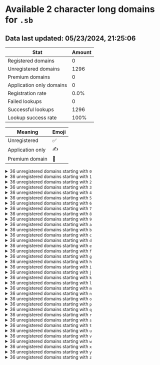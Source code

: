 # Available 2 character long domains for `.sb`

## Data last updated: 05/23/2024, 21:25:06

|Stat|Amount|
|--|--|
|Registered domains|0|
|Unregistered domains|1296|
|Premium domains|0|
|Application only domains|0|
|Registration rate|0.0%|
|Failed lookups|0|
|Successful lookups|1296|
|Lookup success rate|100%|


|Meaning|Emoji|
|--|--|
|Unregistered|:white_check_mark:|
|Application only|:writing_hand:|
|Premium domain|:gem:|

<details>
<summary>36 unregistered domains starting with <bold><code>0</code></bold></summary>

|Type|Domain|
|--|--|
|:white_check_mark:|`00.sb`|
|:white_check_mark:|`01.sb`|
|:white_check_mark:|`02.sb`|
|:white_check_mark:|`03.sb`|
|:white_check_mark:|`04.sb`|
|:white_check_mark:|`05.sb`|
|:white_check_mark:|`06.sb`|
|:white_check_mark:|`07.sb`|
|:white_check_mark:|`08.sb`|
|:white_check_mark:|`09.sb`|
|:white_check_mark:|`0a.sb`|
|:white_check_mark:|`0b.sb`|
|:white_check_mark:|`0c.sb`|
|:white_check_mark:|`0d.sb`|
|:white_check_mark:|`0e.sb`|
|:white_check_mark:|`0f.sb`|
|:white_check_mark:|`0g.sb`|
|:white_check_mark:|`0h.sb`|
|:white_check_mark:|`0i.sb`|
|:white_check_mark:|`0j.sb`|
|:white_check_mark:|`0k.sb`|
|:white_check_mark:|`0l.sb`|
|:white_check_mark:|`0m.sb`|
|:white_check_mark:|`0n.sb`|
|:white_check_mark:|`0o.sb`|
|:white_check_mark:|`0p.sb`|
|:white_check_mark:|`0q.sb`|
|:white_check_mark:|`0r.sb`|
|:white_check_mark:|`0s.sb`|
|:white_check_mark:|`0t.sb`|
|:white_check_mark:|`0u.sb`|
|:white_check_mark:|`0v.sb`|
|:white_check_mark:|`0w.sb`|
|:white_check_mark:|`0x.sb`|
|:white_check_mark:|`0y.sb`|
|:white_check_mark:|`0z.sb`|
</details>
<details>
<summary>36 unregistered domains starting with <bold><code>1</code></bold></summary>

|Type|Domain|
|--|--|
|:white_check_mark:|`10.sb`|
|:white_check_mark:|`11.sb`|
|:white_check_mark:|`12.sb`|
|:white_check_mark:|`13.sb`|
|:white_check_mark:|`14.sb`|
|:white_check_mark:|`15.sb`|
|:white_check_mark:|`16.sb`|
|:white_check_mark:|`17.sb`|
|:white_check_mark:|`18.sb`|
|:white_check_mark:|`19.sb`|
|:white_check_mark:|`1a.sb`|
|:white_check_mark:|`1b.sb`|
|:white_check_mark:|`1c.sb`|
|:white_check_mark:|`1d.sb`|
|:white_check_mark:|`1e.sb`|
|:white_check_mark:|`1f.sb`|
|:white_check_mark:|`1g.sb`|
|:white_check_mark:|`1h.sb`|
|:white_check_mark:|`1i.sb`|
|:white_check_mark:|`1j.sb`|
|:white_check_mark:|`1k.sb`|
|:white_check_mark:|`1l.sb`|
|:white_check_mark:|`1m.sb`|
|:white_check_mark:|`1n.sb`|
|:white_check_mark:|`1o.sb`|
|:white_check_mark:|`1p.sb`|
|:white_check_mark:|`1q.sb`|
|:white_check_mark:|`1r.sb`|
|:white_check_mark:|`1s.sb`|
|:white_check_mark:|`1t.sb`|
|:white_check_mark:|`1u.sb`|
|:white_check_mark:|`1v.sb`|
|:white_check_mark:|`1w.sb`|
|:white_check_mark:|`1x.sb`|
|:white_check_mark:|`1y.sb`|
|:white_check_mark:|`1z.sb`|
</details>
<details>
<summary>36 unregistered domains starting with <bold><code>2</code></bold></summary>

|Type|Domain|
|--|--|
|:white_check_mark:|`20.sb`|
|:white_check_mark:|`21.sb`|
|:white_check_mark:|`22.sb`|
|:white_check_mark:|`23.sb`|
|:white_check_mark:|`24.sb`|
|:white_check_mark:|`25.sb`|
|:white_check_mark:|`26.sb`|
|:white_check_mark:|`27.sb`|
|:white_check_mark:|`28.sb`|
|:white_check_mark:|`29.sb`|
|:white_check_mark:|`2a.sb`|
|:white_check_mark:|`2b.sb`|
|:white_check_mark:|`2c.sb`|
|:white_check_mark:|`2d.sb`|
|:white_check_mark:|`2e.sb`|
|:white_check_mark:|`2f.sb`|
|:white_check_mark:|`2g.sb`|
|:white_check_mark:|`2h.sb`|
|:white_check_mark:|`2i.sb`|
|:white_check_mark:|`2j.sb`|
|:white_check_mark:|`2k.sb`|
|:white_check_mark:|`2l.sb`|
|:white_check_mark:|`2m.sb`|
|:white_check_mark:|`2n.sb`|
|:white_check_mark:|`2o.sb`|
|:white_check_mark:|`2p.sb`|
|:white_check_mark:|`2q.sb`|
|:white_check_mark:|`2r.sb`|
|:white_check_mark:|`2s.sb`|
|:white_check_mark:|`2t.sb`|
|:white_check_mark:|`2u.sb`|
|:white_check_mark:|`2v.sb`|
|:white_check_mark:|`2w.sb`|
|:white_check_mark:|`2x.sb`|
|:white_check_mark:|`2y.sb`|
|:white_check_mark:|`2z.sb`|
</details>
<details>
<summary>36 unregistered domains starting with <bold><code>3</code></bold></summary>

|Type|Domain|
|--|--|
|:white_check_mark:|`30.sb`|
|:white_check_mark:|`31.sb`|
|:white_check_mark:|`32.sb`|
|:white_check_mark:|`33.sb`|
|:white_check_mark:|`34.sb`|
|:white_check_mark:|`35.sb`|
|:white_check_mark:|`36.sb`|
|:white_check_mark:|`37.sb`|
|:white_check_mark:|`38.sb`|
|:white_check_mark:|`39.sb`|
|:white_check_mark:|`3a.sb`|
|:white_check_mark:|`3b.sb`|
|:white_check_mark:|`3c.sb`|
|:white_check_mark:|`3d.sb`|
|:white_check_mark:|`3e.sb`|
|:white_check_mark:|`3f.sb`|
|:white_check_mark:|`3g.sb`|
|:white_check_mark:|`3h.sb`|
|:white_check_mark:|`3i.sb`|
|:white_check_mark:|`3j.sb`|
|:white_check_mark:|`3k.sb`|
|:white_check_mark:|`3l.sb`|
|:white_check_mark:|`3m.sb`|
|:white_check_mark:|`3n.sb`|
|:white_check_mark:|`3o.sb`|
|:white_check_mark:|`3p.sb`|
|:white_check_mark:|`3q.sb`|
|:white_check_mark:|`3r.sb`|
|:white_check_mark:|`3s.sb`|
|:white_check_mark:|`3t.sb`|
|:white_check_mark:|`3u.sb`|
|:white_check_mark:|`3v.sb`|
|:white_check_mark:|`3w.sb`|
|:white_check_mark:|`3x.sb`|
|:white_check_mark:|`3y.sb`|
|:white_check_mark:|`3z.sb`|
</details>
<details>
<summary>36 unregistered domains starting with <bold><code>4</code></bold></summary>

|Type|Domain|
|--|--|
|:white_check_mark:|`40.sb`|
|:white_check_mark:|`41.sb`|
|:white_check_mark:|`42.sb`|
|:white_check_mark:|`43.sb`|
|:white_check_mark:|`44.sb`|
|:white_check_mark:|`45.sb`|
|:white_check_mark:|`46.sb`|
|:white_check_mark:|`47.sb`|
|:white_check_mark:|`48.sb`|
|:white_check_mark:|`49.sb`|
|:white_check_mark:|`4a.sb`|
|:white_check_mark:|`4b.sb`|
|:white_check_mark:|`4c.sb`|
|:white_check_mark:|`4d.sb`|
|:white_check_mark:|`4e.sb`|
|:white_check_mark:|`4f.sb`|
|:white_check_mark:|`4g.sb`|
|:white_check_mark:|`4h.sb`|
|:white_check_mark:|`4i.sb`|
|:white_check_mark:|`4j.sb`|
|:white_check_mark:|`4k.sb`|
|:white_check_mark:|`4l.sb`|
|:white_check_mark:|`4m.sb`|
|:white_check_mark:|`4n.sb`|
|:white_check_mark:|`4o.sb`|
|:white_check_mark:|`4p.sb`|
|:white_check_mark:|`4q.sb`|
|:white_check_mark:|`4r.sb`|
|:white_check_mark:|`4s.sb`|
|:white_check_mark:|`4t.sb`|
|:white_check_mark:|`4u.sb`|
|:white_check_mark:|`4v.sb`|
|:white_check_mark:|`4w.sb`|
|:white_check_mark:|`4x.sb`|
|:white_check_mark:|`4y.sb`|
|:white_check_mark:|`4z.sb`|
</details>
<details>
<summary>36 unregistered domains starting with <bold><code>5</code></bold></summary>

|Type|Domain|
|--|--|
|:white_check_mark:|`50.sb`|
|:white_check_mark:|`51.sb`|
|:white_check_mark:|`52.sb`|
|:white_check_mark:|`53.sb`|
|:white_check_mark:|`54.sb`|
|:white_check_mark:|`55.sb`|
|:white_check_mark:|`56.sb`|
|:white_check_mark:|`57.sb`|
|:white_check_mark:|`58.sb`|
|:white_check_mark:|`59.sb`|
|:white_check_mark:|`5a.sb`|
|:white_check_mark:|`5b.sb`|
|:white_check_mark:|`5c.sb`|
|:white_check_mark:|`5d.sb`|
|:white_check_mark:|`5e.sb`|
|:white_check_mark:|`5f.sb`|
|:white_check_mark:|`5g.sb`|
|:white_check_mark:|`5h.sb`|
|:white_check_mark:|`5i.sb`|
|:white_check_mark:|`5j.sb`|
|:white_check_mark:|`5k.sb`|
|:white_check_mark:|`5l.sb`|
|:white_check_mark:|`5m.sb`|
|:white_check_mark:|`5n.sb`|
|:white_check_mark:|`5o.sb`|
|:white_check_mark:|`5p.sb`|
|:white_check_mark:|`5q.sb`|
|:white_check_mark:|`5r.sb`|
|:white_check_mark:|`5s.sb`|
|:white_check_mark:|`5t.sb`|
|:white_check_mark:|`5u.sb`|
|:white_check_mark:|`5v.sb`|
|:white_check_mark:|`5w.sb`|
|:white_check_mark:|`5x.sb`|
|:white_check_mark:|`5y.sb`|
|:white_check_mark:|`5z.sb`|
</details>
<details>
<summary>36 unregistered domains starting with <bold><code>6</code></bold></summary>

|Type|Domain|
|--|--|
|:white_check_mark:|`60.sb`|
|:white_check_mark:|`61.sb`|
|:white_check_mark:|`62.sb`|
|:white_check_mark:|`63.sb`|
|:white_check_mark:|`64.sb`|
|:white_check_mark:|`65.sb`|
|:white_check_mark:|`66.sb`|
|:white_check_mark:|`67.sb`|
|:white_check_mark:|`68.sb`|
|:white_check_mark:|`69.sb`|
|:white_check_mark:|`6a.sb`|
|:white_check_mark:|`6b.sb`|
|:white_check_mark:|`6c.sb`|
|:white_check_mark:|`6d.sb`|
|:white_check_mark:|`6e.sb`|
|:white_check_mark:|`6f.sb`|
|:white_check_mark:|`6g.sb`|
|:white_check_mark:|`6h.sb`|
|:white_check_mark:|`6i.sb`|
|:white_check_mark:|`6j.sb`|
|:white_check_mark:|`6k.sb`|
|:white_check_mark:|`6l.sb`|
|:white_check_mark:|`6m.sb`|
|:white_check_mark:|`6n.sb`|
|:white_check_mark:|`6o.sb`|
|:white_check_mark:|`6p.sb`|
|:white_check_mark:|`6q.sb`|
|:white_check_mark:|`6r.sb`|
|:white_check_mark:|`6s.sb`|
|:white_check_mark:|`6t.sb`|
|:white_check_mark:|`6u.sb`|
|:white_check_mark:|`6v.sb`|
|:white_check_mark:|`6w.sb`|
|:white_check_mark:|`6x.sb`|
|:white_check_mark:|`6y.sb`|
|:white_check_mark:|`6z.sb`|
</details>
<details>
<summary>36 unregistered domains starting with <bold><code>7</code></bold></summary>

|Type|Domain|
|--|--|
|:white_check_mark:|`70.sb`|
|:white_check_mark:|`71.sb`|
|:white_check_mark:|`72.sb`|
|:white_check_mark:|`73.sb`|
|:white_check_mark:|`74.sb`|
|:white_check_mark:|`75.sb`|
|:white_check_mark:|`76.sb`|
|:white_check_mark:|`77.sb`|
|:white_check_mark:|`78.sb`|
|:white_check_mark:|`79.sb`|
|:white_check_mark:|`7a.sb`|
|:white_check_mark:|`7b.sb`|
|:white_check_mark:|`7c.sb`|
|:white_check_mark:|`7d.sb`|
|:white_check_mark:|`7e.sb`|
|:white_check_mark:|`7f.sb`|
|:white_check_mark:|`7g.sb`|
|:white_check_mark:|`7h.sb`|
|:white_check_mark:|`7i.sb`|
|:white_check_mark:|`7j.sb`|
|:white_check_mark:|`7k.sb`|
|:white_check_mark:|`7l.sb`|
|:white_check_mark:|`7m.sb`|
|:white_check_mark:|`7n.sb`|
|:white_check_mark:|`7o.sb`|
|:white_check_mark:|`7p.sb`|
|:white_check_mark:|`7q.sb`|
|:white_check_mark:|`7r.sb`|
|:white_check_mark:|`7s.sb`|
|:white_check_mark:|`7t.sb`|
|:white_check_mark:|`7u.sb`|
|:white_check_mark:|`7v.sb`|
|:white_check_mark:|`7w.sb`|
|:white_check_mark:|`7x.sb`|
|:white_check_mark:|`7y.sb`|
|:white_check_mark:|`7z.sb`|
</details>
<details>
<summary>36 unregistered domains starting with <bold><code>8</code></bold></summary>

|Type|Domain|
|--|--|
|:white_check_mark:|`80.sb`|
|:white_check_mark:|`81.sb`|
|:white_check_mark:|`82.sb`|
|:white_check_mark:|`83.sb`|
|:white_check_mark:|`84.sb`|
|:white_check_mark:|`85.sb`|
|:white_check_mark:|`86.sb`|
|:white_check_mark:|`87.sb`|
|:white_check_mark:|`88.sb`|
|:white_check_mark:|`89.sb`|
|:white_check_mark:|`8a.sb`|
|:white_check_mark:|`8b.sb`|
|:white_check_mark:|`8c.sb`|
|:white_check_mark:|`8d.sb`|
|:white_check_mark:|`8e.sb`|
|:white_check_mark:|`8f.sb`|
|:white_check_mark:|`8g.sb`|
|:white_check_mark:|`8h.sb`|
|:white_check_mark:|`8i.sb`|
|:white_check_mark:|`8j.sb`|
|:white_check_mark:|`8k.sb`|
|:white_check_mark:|`8l.sb`|
|:white_check_mark:|`8m.sb`|
|:white_check_mark:|`8n.sb`|
|:white_check_mark:|`8o.sb`|
|:white_check_mark:|`8p.sb`|
|:white_check_mark:|`8q.sb`|
|:white_check_mark:|`8r.sb`|
|:white_check_mark:|`8s.sb`|
|:white_check_mark:|`8t.sb`|
|:white_check_mark:|`8u.sb`|
|:white_check_mark:|`8v.sb`|
|:white_check_mark:|`8w.sb`|
|:white_check_mark:|`8x.sb`|
|:white_check_mark:|`8y.sb`|
|:white_check_mark:|`8z.sb`|
</details>
<details>
<summary>36 unregistered domains starting with <bold><code>9</code></bold></summary>

|Type|Domain|
|--|--|
|:white_check_mark:|`90.sb`|
|:white_check_mark:|`91.sb`|
|:white_check_mark:|`92.sb`|
|:white_check_mark:|`93.sb`|
|:white_check_mark:|`94.sb`|
|:white_check_mark:|`95.sb`|
|:white_check_mark:|`96.sb`|
|:white_check_mark:|`97.sb`|
|:white_check_mark:|`98.sb`|
|:white_check_mark:|`99.sb`|
|:white_check_mark:|`9a.sb`|
|:white_check_mark:|`9b.sb`|
|:white_check_mark:|`9c.sb`|
|:white_check_mark:|`9d.sb`|
|:white_check_mark:|`9e.sb`|
|:white_check_mark:|`9f.sb`|
|:white_check_mark:|`9g.sb`|
|:white_check_mark:|`9h.sb`|
|:white_check_mark:|`9i.sb`|
|:white_check_mark:|`9j.sb`|
|:white_check_mark:|`9k.sb`|
|:white_check_mark:|`9l.sb`|
|:white_check_mark:|`9m.sb`|
|:white_check_mark:|`9n.sb`|
|:white_check_mark:|`9o.sb`|
|:white_check_mark:|`9p.sb`|
|:white_check_mark:|`9q.sb`|
|:white_check_mark:|`9r.sb`|
|:white_check_mark:|`9s.sb`|
|:white_check_mark:|`9t.sb`|
|:white_check_mark:|`9u.sb`|
|:white_check_mark:|`9v.sb`|
|:white_check_mark:|`9w.sb`|
|:white_check_mark:|`9x.sb`|
|:white_check_mark:|`9y.sb`|
|:white_check_mark:|`9z.sb`|
</details>
<details>
<summary>36 unregistered domains starting with <bold><code>a</code></bold></summary>

|Type|Domain|
|--|--|
|:white_check_mark:|`a0.sb`|
|:white_check_mark:|`a1.sb`|
|:white_check_mark:|`a2.sb`|
|:white_check_mark:|`a3.sb`|
|:white_check_mark:|`a4.sb`|
|:white_check_mark:|`a5.sb`|
|:white_check_mark:|`a6.sb`|
|:white_check_mark:|`a7.sb`|
|:white_check_mark:|`a8.sb`|
|:white_check_mark:|`a9.sb`|
|:white_check_mark:|`aa.sb`|
|:white_check_mark:|`ab.sb`|
|:white_check_mark:|`ac.sb`|
|:white_check_mark:|`ad.sb`|
|:white_check_mark:|`ae.sb`|
|:white_check_mark:|`af.sb`|
|:white_check_mark:|`ag.sb`|
|:white_check_mark:|`ah.sb`|
|:white_check_mark:|`ai.sb`|
|:white_check_mark:|`aj.sb`|
|:white_check_mark:|`ak.sb`|
|:white_check_mark:|`al.sb`|
|:white_check_mark:|`am.sb`|
|:white_check_mark:|`an.sb`|
|:white_check_mark:|`ao.sb`|
|:white_check_mark:|`ap.sb`|
|:white_check_mark:|`aq.sb`|
|:white_check_mark:|`ar.sb`|
|:white_check_mark:|`as.sb`|
|:white_check_mark:|`at.sb`|
|:white_check_mark:|`au.sb`|
|:white_check_mark:|`av.sb`|
|:white_check_mark:|`aw.sb`|
|:white_check_mark:|`ax.sb`|
|:white_check_mark:|`ay.sb`|
|:white_check_mark:|`az.sb`|
</details>
<details>
<summary>36 unregistered domains starting with <bold><code>b</code></bold></summary>

|Type|Domain|
|--|--|
|:white_check_mark:|`b0.sb`|
|:white_check_mark:|`b1.sb`|
|:white_check_mark:|`b2.sb`|
|:white_check_mark:|`b3.sb`|
|:white_check_mark:|`b4.sb`|
|:white_check_mark:|`b5.sb`|
|:white_check_mark:|`b6.sb`|
|:white_check_mark:|`b7.sb`|
|:white_check_mark:|`b8.sb`|
|:white_check_mark:|`b9.sb`|
|:white_check_mark:|`ba.sb`|
|:white_check_mark:|`bb.sb`|
|:white_check_mark:|`bc.sb`|
|:white_check_mark:|`bd.sb`|
|:white_check_mark:|`be.sb`|
|:white_check_mark:|`bf.sb`|
|:white_check_mark:|`bg.sb`|
|:white_check_mark:|`bh.sb`|
|:white_check_mark:|`bi.sb`|
|:white_check_mark:|`bj.sb`|
|:white_check_mark:|`bk.sb`|
|:white_check_mark:|`bl.sb`|
|:white_check_mark:|`bm.sb`|
|:white_check_mark:|`bn.sb`|
|:white_check_mark:|`bo.sb`|
|:white_check_mark:|`bp.sb`|
|:white_check_mark:|`bq.sb`|
|:white_check_mark:|`br.sb`|
|:white_check_mark:|`bs.sb`|
|:white_check_mark:|`bt.sb`|
|:white_check_mark:|`bu.sb`|
|:white_check_mark:|`bv.sb`|
|:white_check_mark:|`bw.sb`|
|:white_check_mark:|`bx.sb`|
|:white_check_mark:|`by.sb`|
|:white_check_mark:|`bz.sb`|
</details>
<details>
<summary>36 unregistered domains starting with <bold><code>c</code></bold></summary>

|Type|Domain|
|--|--|
|:white_check_mark:|`c0.sb`|
|:white_check_mark:|`c1.sb`|
|:white_check_mark:|`c2.sb`|
|:white_check_mark:|`c3.sb`|
|:white_check_mark:|`c4.sb`|
|:white_check_mark:|`c5.sb`|
|:white_check_mark:|`c6.sb`|
|:white_check_mark:|`c7.sb`|
|:white_check_mark:|`c8.sb`|
|:white_check_mark:|`c9.sb`|
|:white_check_mark:|`ca.sb`|
|:white_check_mark:|`cb.sb`|
|:white_check_mark:|`cc.sb`|
|:white_check_mark:|`cd.sb`|
|:white_check_mark:|`ce.sb`|
|:white_check_mark:|`cf.sb`|
|:white_check_mark:|`cg.sb`|
|:white_check_mark:|`ch.sb`|
|:white_check_mark:|`ci.sb`|
|:white_check_mark:|`cj.sb`|
|:white_check_mark:|`ck.sb`|
|:white_check_mark:|`cl.sb`|
|:white_check_mark:|`cm.sb`|
|:white_check_mark:|`cn.sb`|
|:white_check_mark:|`co.sb`|
|:white_check_mark:|`cp.sb`|
|:white_check_mark:|`cq.sb`|
|:white_check_mark:|`cr.sb`|
|:white_check_mark:|`cs.sb`|
|:white_check_mark:|`ct.sb`|
|:white_check_mark:|`cu.sb`|
|:white_check_mark:|`cv.sb`|
|:white_check_mark:|`cw.sb`|
|:white_check_mark:|`cx.sb`|
|:white_check_mark:|`cy.sb`|
|:white_check_mark:|`cz.sb`|
</details>
<details>
<summary>36 unregistered domains starting with <bold><code>d</code></bold></summary>

|Type|Domain|
|--|--|
|:white_check_mark:|`d0.sb`|
|:white_check_mark:|`d1.sb`|
|:white_check_mark:|`d2.sb`|
|:white_check_mark:|`d3.sb`|
|:white_check_mark:|`d4.sb`|
|:white_check_mark:|`d5.sb`|
|:white_check_mark:|`d6.sb`|
|:white_check_mark:|`d7.sb`|
|:white_check_mark:|`d8.sb`|
|:white_check_mark:|`d9.sb`|
|:white_check_mark:|`da.sb`|
|:white_check_mark:|`db.sb`|
|:white_check_mark:|`dc.sb`|
|:white_check_mark:|`dd.sb`|
|:white_check_mark:|`de.sb`|
|:white_check_mark:|`df.sb`|
|:white_check_mark:|`dg.sb`|
|:white_check_mark:|`dh.sb`|
|:white_check_mark:|`di.sb`|
|:white_check_mark:|`dj.sb`|
|:white_check_mark:|`dk.sb`|
|:white_check_mark:|`dl.sb`|
|:white_check_mark:|`dm.sb`|
|:white_check_mark:|`dn.sb`|
|:white_check_mark:|`do.sb`|
|:white_check_mark:|`dp.sb`|
|:white_check_mark:|`dq.sb`|
|:white_check_mark:|`dr.sb`|
|:white_check_mark:|`ds.sb`|
|:white_check_mark:|`dt.sb`|
|:white_check_mark:|`du.sb`|
|:white_check_mark:|`dv.sb`|
|:white_check_mark:|`dw.sb`|
|:white_check_mark:|`dx.sb`|
|:white_check_mark:|`dy.sb`|
|:white_check_mark:|`dz.sb`|
</details>
<details>
<summary>36 unregistered domains starting with <bold><code>e</code></bold></summary>

|Type|Domain|
|--|--|
|:white_check_mark:|`e0.sb`|
|:white_check_mark:|`e1.sb`|
|:white_check_mark:|`e2.sb`|
|:white_check_mark:|`e3.sb`|
|:white_check_mark:|`e4.sb`|
|:white_check_mark:|`e5.sb`|
|:white_check_mark:|`e6.sb`|
|:white_check_mark:|`e7.sb`|
|:white_check_mark:|`e8.sb`|
|:white_check_mark:|`e9.sb`|
|:white_check_mark:|`ea.sb`|
|:white_check_mark:|`eb.sb`|
|:white_check_mark:|`ec.sb`|
|:white_check_mark:|`ed.sb`|
|:white_check_mark:|`ee.sb`|
|:white_check_mark:|`ef.sb`|
|:white_check_mark:|`eg.sb`|
|:white_check_mark:|`eh.sb`|
|:white_check_mark:|`ei.sb`|
|:white_check_mark:|`ej.sb`|
|:white_check_mark:|`ek.sb`|
|:white_check_mark:|`el.sb`|
|:white_check_mark:|`em.sb`|
|:white_check_mark:|`en.sb`|
|:white_check_mark:|`eo.sb`|
|:white_check_mark:|`ep.sb`|
|:white_check_mark:|`eq.sb`|
|:white_check_mark:|`er.sb`|
|:white_check_mark:|`es.sb`|
|:white_check_mark:|`et.sb`|
|:white_check_mark:|`eu.sb`|
|:white_check_mark:|`ev.sb`|
|:white_check_mark:|`ew.sb`|
|:white_check_mark:|`ex.sb`|
|:white_check_mark:|`ey.sb`|
|:white_check_mark:|`ez.sb`|
</details>
<details>
<summary>36 unregistered domains starting with <bold><code>f</code></bold></summary>

|Type|Domain|
|--|--|
|:white_check_mark:|`f0.sb`|
|:white_check_mark:|`f1.sb`|
|:white_check_mark:|`f2.sb`|
|:white_check_mark:|`f3.sb`|
|:white_check_mark:|`f4.sb`|
|:white_check_mark:|`f5.sb`|
|:white_check_mark:|`f6.sb`|
|:white_check_mark:|`f7.sb`|
|:white_check_mark:|`f8.sb`|
|:white_check_mark:|`f9.sb`|
|:white_check_mark:|`fa.sb`|
|:white_check_mark:|`fb.sb`|
|:white_check_mark:|`fc.sb`|
|:white_check_mark:|`fd.sb`|
|:white_check_mark:|`fe.sb`|
|:white_check_mark:|`ff.sb`|
|:white_check_mark:|`fg.sb`|
|:white_check_mark:|`fh.sb`|
|:white_check_mark:|`fi.sb`|
|:white_check_mark:|`fj.sb`|
|:white_check_mark:|`fk.sb`|
|:white_check_mark:|`fl.sb`|
|:white_check_mark:|`fm.sb`|
|:white_check_mark:|`fn.sb`|
|:white_check_mark:|`fo.sb`|
|:white_check_mark:|`fp.sb`|
|:white_check_mark:|`fq.sb`|
|:white_check_mark:|`fr.sb`|
|:white_check_mark:|`fs.sb`|
|:white_check_mark:|`ft.sb`|
|:white_check_mark:|`fu.sb`|
|:white_check_mark:|`fv.sb`|
|:white_check_mark:|`fw.sb`|
|:white_check_mark:|`fx.sb`|
|:white_check_mark:|`fy.sb`|
|:white_check_mark:|`fz.sb`|
</details>
<details>
<summary>36 unregistered domains starting with <bold><code>g</code></bold></summary>

|Type|Domain|
|--|--|
|:white_check_mark:|`g0.sb`|
|:white_check_mark:|`g1.sb`|
|:white_check_mark:|`g2.sb`|
|:white_check_mark:|`g3.sb`|
|:white_check_mark:|`g4.sb`|
|:white_check_mark:|`g5.sb`|
|:white_check_mark:|`g6.sb`|
|:white_check_mark:|`g7.sb`|
|:white_check_mark:|`g8.sb`|
|:white_check_mark:|`g9.sb`|
|:white_check_mark:|`ga.sb`|
|:white_check_mark:|`gb.sb`|
|:white_check_mark:|`gc.sb`|
|:white_check_mark:|`gd.sb`|
|:white_check_mark:|`ge.sb`|
|:white_check_mark:|`gf.sb`|
|:white_check_mark:|`gg.sb`|
|:white_check_mark:|`gh.sb`|
|:white_check_mark:|`gi.sb`|
|:white_check_mark:|`gj.sb`|
|:white_check_mark:|`gk.sb`|
|:white_check_mark:|`gl.sb`|
|:white_check_mark:|`gm.sb`|
|:white_check_mark:|`gn.sb`|
|:white_check_mark:|`go.sb`|
|:white_check_mark:|`gp.sb`|
|:white_check_mark:|`gq.sb`|
|:white_check_mark:|`gr.sb`|
|:white_check_mark:|`gs.sb`|
|:white_check_mark:|`gt.sb`|
|:white_check_mark:|`gu.sb`|
|:white_check_mark:|`gv.sb`|
|:white_check_mark:|`gw.sb`|
|:white_check_mark:|`gx.sb`|
|:white_check_mark:|`gy.sb`|
|:white_check_mark:|`gz.sb`|
</details>
<details>
<summary>36 unregistered domains starting with <bold><code>h</code></bold></summary>

|Type|Domain|
|--|--|
|:white_check_mark:|`h0.sb`|
|:white_check_mark:|`h1.sb`|
|:white_check_mark:|`h2.sb`|
|:white_check_mark:|`h3.sb`|
|:white_check_mark:|`h4.sb`|
|:white_check_mark:|`h5.sb`|
|:white_check_mark:|`h6.sb`|
|:white_check_mark:|`h7.sb`|
|:white_check_mark:|`h8.sb`|
|:white_check_mark:|`h9.sb`|
|:white_check_mark:|`ha.sb`|
|:white_check_mark:|`hb.sb`|
|:white_check_mark:|`hc.sb`|
|:white_check_mark:|`hd.sb`|
|:white_check_mark:|`he.sb`|
|:white_check_mark:|`hf.sb`|
|:white_check_mark:|`hg.sb`|
|:white_check_mark:|`hh.sb`|
|:white_check_mark:|`hi.sb`|
|:white_check_mark:|`hj.sb`|
|:white_check_mark:|`hk.sb`|
|:white_check_mark:|`hl.sb`|
|:white_check_mark:|`hm.sb`|
|:white_check_mark:|`hn.sb`|
|:white_check_mark:|`ho.sb`|
|:white_check_mark:|`hp.sb`|
|:white_check_mark:|`hq.sb`|
|:white_check_mark:|`hr.sb`|
|:white_check_mark:|`hs.sb`|
|:white_check_mark:|`ht.sb`|
|:white_check_mark:|`hu.sb`|
|:white_check_mark:|`hv.sb`|
|:white_check_mark:|`hw.sb`|
|:white_check_mark:|`hx.sb`|
|:white_check_mark:|`hy.sb`|
|:white_check_mark:|`hz.sb`|
</details>
<details>
<summary>36 unregistered domains starting with <bold><code>i</code></bold></summary>

|Type|Domain|
|--|--|
|:white_check_mark:|`i0.sb`|
|:white_check_mark:|`i1.sb`|
|:white_check_mark:|`i2.sb`|
|:white_check_mark:|`i3.sb`|
|:white_check_mark:|`i4.sb`|
|:white_check_mark:|`i5.sb`|
|:white_check_mark:|`i6.sb`|
|:white_check_mark:|`i7.sb`|
|:white_check_mark:|`i8.sb`|
|:white_check_mark:|`i9.sb`|
|:white_check_mark:|`ia.sb`|
|:white_check_mark:|`ib.sb`|
|:white_check_mark:|`ic.sb`|
|:white_check_mark:|`id.sb`|
|:white_check_mark:|`ie.sb`|
|:white_check_mark:|`if.sb`|
|:white_check_mark:|`ig.sb`|
|:white_check_mark:|`ih.sb`|
|:white_check_mark:|`ii.sb`|
|:white_check_mark:|`ij.sb`|
|:white_check_mark:|`ik.sb`|
|:white_check_mark:|`il.sb`|
|:white_check_mark:|`im.sb`|
|:white_check_mark:|`in.sb`|
|:white_check_mark:|`io.sb`|
|:white_check_mark:|`ip.sb`|
|:white_check_mark:|`iq.sb`|
|:white_check_mark:|`ir.sb`|
|:white_check_mark:|`is.sb`|
|:white_check_mark:|`it.sb`|
|:white_check_mark:|`iu.sb`|
|:white_check_mark:|`iv.sb`|
|:white_check_mark:|`iw.sb`|
|:white_check_mark:|`ix.sb`|
|:white_check_mark:|`iy.sb`|
|:white_check_mark:|`iz.sb`|
</details>
<details>
<summary>36 unregistered domains starting with <bold><code>j</code></bold></summary>

|Type|Domain|
|--|--|
|:white_check_mark:|`j0.sb`|
|:white_check_mark:|`j1.sb`|
|:white_check_mark:|`j2.sb`|
|:white_check_mark:|`j3.sb`|
|:white_check_mark:|`j4.sb`|
|:white_check_mark:|`j5.sb`|
|:white_check_mark:|`j6.sb`|
|:white_check_mark:|`j7.sb`|
|:white_check_mark:|`j8.sb`|
|:white_check_mark:|`j9.sb`|
|:white_check_mark:|`ja.sb`|
|:white_check_mark:|`jb.sb`|
|:white_check_mark:|`jc.sb`|
|:white_check_mark:|`jd.sb`|
|:white_check_mark:|`je.sb`|
|:white_check_mark:|`jf.sb`|
|:white_check_mark:|`jg.sb`|
|:white_check_mark:|`jh.sb`|
|:white_check_mark:|`ji.sb`|
|:white_check_mark:|`jj.sb`|
|:white_check_mark:|`jk.sb`|
|:white_check_mark:|`jl.sb`|
|:white_check_mark:|`jm.sb`|
|:white_check_mark:|`jn.sb`|
|:white_check_mark:|`jo.sb`|
|:white_check_mark:|`jp.sb`|
|:white_check_mark:|`jq.sb`|
|:white_check_mark:|`jr.sb`|
|:white_check_mark:|`js.sb`|
|:white_check_mark:|`jt.sb`|
|:white_check_mark:|`ju.sb`|
|:white_check_mark:|`jv.sb`|
|:white_check_mark:|`jw.sb`|
|:white_check_mark:|`jx.sb`|
|:white_check_mark:|`jy.sb`|
|:white_check_mark:|`jz.sb`|
</details>
<details>
<summary>36 unregistered domains starting with <bold><code>k</code></bold></summary>

|Type|Domain|
|--|--|
|:white_check_mark:|`k0.sb`|
|:white_check_mark:|`k1.sb`|
|:white_check_mark:|`k2.sb`|
|:white_check_mark:|`k3.sb`|
|:white_check_mark:|`k4.sb`|
|:white_check_mark:|`k5.sb`|
|:white_check_mark:|`k6.sb`|
|:white_check_mark:|`k7.sb`|
|:white_check_mark:|`k8.sb`|
|:white_check_mark:|`k9.sb`|
|:white_check_mark:|`ka.sb`|
|:white_check_mark:|`kb.sb`|
|:white_check_mark:|`kc.sb`|
|:white_check_mark:|`kd.sb`|
|:white_check_mark:|`ke.sb`|
|:white_check_mark:|`kf.sb`|
|:white_check_mark:|`kg.sb`|
|:white_check_mark:|`kh.sb`|
|:white_check_mark:|`ki.sb`|
|:white_check_mark:|`kj.sb`|
|:white_check_mark:|`kk.sb`|
|:white_check_mark:|`kl.sb`|
|:white_check_mark:|`km.sb`|
|:white_check_mark:|`kn.sb`|
|:white_check_mark:|`ko.sb`|
|:white_check_mark:|`kp.sb`|
|:white_check_mark:|`kq.sb`|
|:white_check_mark:|`kr.sb`|
|:white_check_mark:|`ks.sb`|
|:white_check_mark:|`kt.sb`|
|:white_check_mark:|`ku.sb`|
|:white_check_mark:|`kv.sb`|
|:white_check_mark:|`kw.sb`|
|:white_check_mark:|`kx.sb`|
|:white_check_mark:|`ky.sb`|
|:white_check_mark:|`kz.sb`|
</details>
<details>
<summary>36 unregistered domains starting with <bold><code>l</code></bold></summary>

|Type|Domain|
|--|--|
|:white_check_mark:|`l0.sb`|
|:white_check_mark:|`l1.sb`|
|:white_check_mark:|`l2.sb`|
|:white_check_mark:|`l3.sb`|
|:white_check_mark:|`l4.sb`|
|:white_check_mark:|`l5.sb`|
|:white_check_mark:|`l6.sb`|
|:white_check_mark:|`l7.sb`|
|:white_check_mark:|`l8.sb`|
|:white_check_mark:|`l9.sb`|
|:white_check_mark:|`la.sb`|
|:white_check_mark:|`lb.sb`|
|:white_check_mark:|`lc.sb`|
|:white_check_mark:|`ld.sb`|
|:white_check_mark:|`le.sb`|
|:white_check_mark:|`lf.sb`|
|:white_check_mark:|`lg.sb`|
|:white_check_mark:|`lh.sb`|
|:white_check_mark:|`li.sb`|
|:white_check_mark:|`lj.sb`|
|:white_check_mark:|`lk.sb`|
|:white_check_mark:|`ll.sb`|
|:white_check_mark:|`lm.sb`|
|:white_check_mark:|`ln.sb`|
|:white_check_mark:|`lo.sb`|
|:white_check_mark:|`lp.sb`|
|:white_check_mark:|`lq.sb`|
|:white_check_mark:|`lr.sb`|
|:white_check_mark:|`ls.sb`|
|:white_check_mark:|`lt.sb`|
|:white_check_mark:|`lu.sb`|
|:white_check_mark:|`lv.sb`|
|:white_check_mark:|`lw.sb`|
|:white_check_mark:|`lx.sb`|
|:white_check_mark:|`ly.sb`|
|:white_check_mark:|`lz.sb`|
</details>
<details>
<summary>36 unregistered domains starting with <bold><code>m</code></bold></summary>

|Type|Domain|
|--|--|
|:white_check_mark:|`m0.sb`|
|:white_check_mark:|`m1.sb`|
|:white_check_mark:|`m2.sb`|
|:white_check_mark:|`m3.sb`|
|:white_check_mark:|`m4.sb`|
|:white_check_mark:|`m5.sb`|
|:white_check_mark:|`m6.sb`|
|:white_check_mark:|`m7.sb`|
|:white_check_mark:|`m8.sb`|
|:white_check_mark:|`m9.sb`|
|:white_check_mark:|`ma.sb`|
|:white_check_mark:|`mb.sb`|
|:white_check_mark:|`mc.sb`|
|:white_check_mark:|`md.sb`|
|:white_check_mark:|`me.sb`|
|:white_check_mark:|`mf.sb`|
|:white_check_mark:|`mg.sb`|
|:white_check_mark:|`mh.sb`|
|:white_check_mark:|`mi.sb`|
|:white_check_mark:|`mj.sb`|
|:white_check_mark:|`mk.sb`|
|:white_check_mark:|`ml.sb`|
|:white_check_mark:|`mm.sb`|
|:white_check_mark:|`mn.sb`|
|:white_check_mark:|`mo.sb`|
|:white_check_mark:|`mp.sb`|
|:white_check_mark:|`mq.sb`|
|:white_check_mark:|`mr.sb`|
|:white_check_mark:|`ms.sb`|
|:white_check_mark:|`mt.sb`|
|:white_check_mark:|`mu.sb`|
|:white_check_mark:|`mv.sb`|
|:white_check_mark:|`mw.sb`|
|:white_check_mark:|`mx.sb`|
|:white_check_mark:|`my.sb`|
|:white_check_mark:|`mz.sb`|
</details>
<details>
<summary>36 unregistered domains starting with <bold><code>n</code></bold></summary>

|Type|Domain|
|--|--|
|:white_check_mark:|`n0.sb`|
|:white_check_mark:|`n1.sb`|
|:white_check_mark:|`n2.sb`|
|:white_check_mark:|`n3.sb`|
|:white_check_mark:|`n4.sb`|
|:white_check_mark:|`n5.sb`|
|:white_check_mark:|`n6.sb`|
|:white_check_mark:|`n7.sb`|
|:white_check_mark:|`n8.sb`|
|:white_check_mark:|`n9.sb`|
|:white_check_mark:|`na.sb`|
|:white_check_mark:|`nb.sb`|
|:white_check_mark:|`nc.sb`|
|:white_check_mark:|`nd.sb`|
|:white_check_mark:|`ne.sb`|
|:white_check_mark:|`nf.sb`|
|:white_check_mark:|`ng.sb`|
|:white_check_mark:|`nh.sb`|
|:white_check_mark:|`ni.sb`|
|:white_check_mark:|`nj.sb`|
|:white_check_mark:|`nk.sb`|
|:white_check_mark:|`nl.sb`|
|:white_check_mark:|`nm.sb`|
|:white_check_mark:|`nn.sb`|
|:white_check_mark:|`no.sb`|
|:white_check_mark:|`np.sb`|
|:white_check_mark:|`nq.sb`|
|:white_check_mark:|`nr.sb`|
|:white_check_mark:|`ns.sb`|
|:white_check_mark:|`nt.sb`|
|:white_check_mark:|`nu.sb`|
|:white_check_mark:|`nv.sb`|
|:white_check_mark:|`nw.sb`|
|:white_check_mark:|`nx.sb`|
|:white_check_mark:|`ny.sb`|
|:white_check_mark:|`nz.sb`|
</details>
<details>
<summary>36 unregistered domains starting with <bold><code>o</code></bold></summary>

|Type|Domain|
|--|--|
|:white_check_mark:|`o0.sb`|
|:white_check_mark:|`o1.sb`|
|:white_check_mark:|`o2.sb`|
|:white_check_mark:|`o3.sb`|
|:white_check_mark:|`o4.sb`|
|:white_check_mark:|`o5.sb`|
|:white_check_mark:|`o6.sb`|
|:white_check_mark:|`o7.sb`|
|:white_check_mark:|`o8.sb`|
|:white_check_mark:|`o9.sb`|
|:white_check_mark:|`oa.sb`|
|:white_check_mark:|`ob.sb`|
|:white_check_mark:|`oc.sb`|
|:white_check_mark:|`od.sb`|
|:white_check_mark:|`oe.sb`|
|:white_check_mark:|`of.sb`|
|:white_check_mark:|`og.sb`|
|:white_check_mark:|`oh.sb`|
|:white_check_mark:|`oi.sb`|
|:white_check_mark:|`oj.sb`|
|:white_check_mark:|`ok.sb`|
|:white_check_mark:|`ol.sb`|
|:white_check_mark:|`om.sb`|
|:white_check_mark:|`on.sb`|
|:white_check_mark:|`oo.sb`|
|:white_check_mark:|`op.sb`|
|:white_check_mark:|`oq.sb`|
|:white_check_mark:|`or.sb`|
|:white_check_mark:|`os.sb`|
|:white_check_mark:|`ot.sb`|
|:white_check_mark:|`ou.sb`|
|:white_check_mark:|`ov.sb`|
|:white_check_mark:|`ow.sb`|
|:white_check_mark:|`ox.sb`|
|:white_check_mark:|`oy.sb`|
|:white_check_mark:|`oz.sb`|
</details>
<details>
<summary>36 unregistered domains starting with <bold><code>p</code></bold></summary>

|Type|Domain|
|--|--|
|:white_check_mark:|`p0.sb`|
|:white_check_mark:|`p1.sb`|
|:white_check_mark:|`p2.sb`|
|:white_check_mark:|`p3.sb`|
|:white_check_mark:|`p4.sb`|
|:white_check_mark:|`p5.sb`|
|:white_check_mark:|`p6.sb`|
|:white_check_mark:|`p7.sb`|
|:white_check_mark:|`p8.sb`|
|:white_check_mark:|`p9.sb`|
|:white_check_mark:|`pa.sb`|
|:white_check_mark:|`pb.sb`|
|:white_check_mark:|`pc.sb`|
|:white_check_mark:|`pd.sb`|
|:white_check_mark:|`pe.sb`|
|:white_check_mark:|`pf.sb`|
|:white_check_mark:|`pg.sb`|
|:white_check_mark:|`ph.sb`|
|:white_check_mark:|`pi.sb`|
|:white_check_mark:|`pj.sb`|
|:white_check_mark:|`pk.sb`|
|:white_check_mark:|`pl.sb`|
|:white_check_mark:|`pm.sb`|
|:white_check_mark:|`pn.sb`|
|:white_check_mark:|`po.sb`|
|:white_check_mark:|`pp.sb`|
|:white_check_mark:|`pq.sb`|
|:white_check_mark:|`pr.sb`|
|:white_check_mark:|`ps.sb`|
|:white_check_mark:|`pt.sb`|
|:white_check_mark:|`pu.sb`|
|:white_check_mark:|`pv.sb`|
|:white_check_mark:|`pw.sb`|
|:white_check_mark:|`px.sb`|
|:white_check_mark:|`py.sb`|
|:white_check_mark:|`pz.sb`|
</details>
<details>
<summary>36 unregistered domains starting with <bold><code>q</code></bold></summary>

|Type|Domain|
|--|--|
|:white_check_mark:|`q0.sb`|
|:white_check_mark:|`q1.sb`|
|:white_check_mark:|`q2.sb`|
|:white_check_mark:|`q3.sb`|
|:white_check_mark:|`q4.sb`|
|:white_check_mark:|`q5.sb`|
|:white_check_mark:|`q6.sb`|
|:white_check_mark:|`q7.sb`|
|:white_check_mark:|`q8.sb`|
|:white_check_mark:|`q9.sb`|
|:white_check_mark:|`qa.sb`|
|:white_check_mark:|`qb.sb`|
|:white_check_mark:|`qc.sb`|
|:white_check_mark:|`qd.sb`|
|:white_check_mark:|`qe.sb`|
|:white_check_mark:|`qf.sb`|
|:white_check_mark:|`qg.sb`|
|:white_check_mark:|`qh.sb`|
|:white_check_mark:|`qi.sb`|
|:white_check_mark:|`qj.sb`|
|:white_check_mark:|`qk.sb`|
|:white_check_mark:|`ql.sb`|
|:white_check_mark:|`qm.sb`|
|:white_check_mark:|`qn.sb`|
|:white_check_mark:|`qo.sb`|
|:white_check_mark:|`qp.sb`|
|:white_check_mark:|`qq.sb`|
|:white_check_mark:|`qr.sb`|
|:white_check_mark:|`qs.sb`|
|:white_check_mark:|`qt.sb`|
|:white_check_mark:|`qu.sb`|
|:white_check_mark:|`qv.sb`|
|:white_check_mark:|`qw.sb`|
|:white_check_mark:|`qx.sb`|
|:white_check_mark:|`qy.sb`|
|:white_check_mark:|`qz.sb`|
</details>
<details>
<summary>36 unregistered domains starting with <bold><code>r</code></bold></summary>

|Type|Domain|
|--|--|
|:white_check_mark:|`r0.sb`|
|:white_check_mark:|`r1.sb`|
|:white_check_mark:|`r2.sb`|
|:white_check_mark:|`r3.sb`|
|:white_check_mark:|`r4.sb`|
|:white_check_mark:|`r5.sb`|
|:white_check_mark:|`r6.sb`|
|:white_check_mark:|`r7.sb`|
|:white_check_mark:|`r8.sb`|
|:white_check_mark:|`r9.sb`|
|:white_check_mark:|`ra.sb`|
|:white_check_mark:|`rb.sb`|
|:white_check_mark:|`rc.sb`|
|:white_check_mark:|`rd.sb`|
|:white_check_mark:|`re.sb`|
|:white_check_mark:|`rf.sb`|
|:white_check_mark:|`rg.sb`|
|:white_check_mark:|`rh.sb`|
|:white_check_mark:|`ri.sb`|
|:white_check_mark:|`rj.sb`|
|:white_check_mark:|`rk.sb`|
|:white_check_mark:|`rl.sb`|
|:white_check_mark:|`rm.sb`|
|:white_check_mark:|`rn.sb`|
|:white_check_mark:|`ro.sb`|
|:white_check_mark:|`rp.sb`|
|:white_check_mark:|`rq.sb`|
|:white_check_mark:|`rr.sb`|
|:white_check_mark:|`rs.sb`|
|:white_check_mark:|`rt.sb`|
|:white_check_mark:|`ru.sb`|
|:white_check_mark:|`rv.sb`|
|:white_check_mark:|`rw.sb`|
|:white_check_mark:|`rx.sb`|
|:white_check_mark:|`ry.sb`|
|:white_check_mark:|`rz.sb`|
</details>
<details>
<summary>36 unregistered domains starting with <bold><code>s</code></bold></summary>

|Type|Domain|
|--|--|
|:white_check_mark:|`s0.sb`|
|:white_check_mark:|`s1.sb`|
|:white_check_mark:|`s2.sb`|
|:white_check_mark:|`s3.sb`|
|:white_check_mark:|`s4.sb`|
|:white_check_mark:|`s5.sb`|
|:white_check_mark:|`s6.sb`|
|:white_check_mark:|`s7.sb`|
|:white_check_mark:|`s8.sb`|
|:white_check_mark:|`s9.sb`|
|:white_check_mark:|`sa.sb`|
|:white_check_mark:|`sb.sb`|
|:white_check_mark:|`sc.sb`|
|:white_check_mark:|`sd.sb`|
|:white_check_mark:|`se.sb`|
|:white_check_mark:|`sf.sb`|
|:white_check_mark:|`sg.sb`|
|:white_check_mark:|`sh.sb`|
|:white_check_mark:|`si.sb`|
|:white_check_mark:|`sj.sb`|
|:white_check_mark:|`sk.sb`|
|:white_check_mark:|`sl.sb`|
|:white_check_mark:|`sm.sb`|
|:white_check_mark:|`sn.sb`|
|:white_check_mark:|`so.sb`|
|:white_check_mark:|`sp.sb`|
|:white_check_mark:|`sq.sb`|
|:white_check_mark:|`sr.sb`|
|:white_check_mark:|`ss.sb`|
|:white_check_mark:|`st.sb`|
|:white_check_mark:|`su.sb`|
|:white_check_mark:|`sv.sb`|
|:white_check_mark:|`sw.sb`|
|:white_check_mark:|`sx.sb`|
|:white_check_mark:|`sy.sb`|
|:white_check_mark:|`sz.sb`|
</details>
<details>
<summary>36 unregistered domains starting with <bold><code>t</code></bold></summary>

|Type|Domain|
|--|--|
|:white_check_mark:|`t0.sb`|
|:white_check_mark:|`t1.sb`|
|:white_check_mark:|`t2.sb`|
|:white_check_mark:|`t3.sb`|
|:white_check_mark:|`t4.sb`|
|:white_check_mark:|`t5.sb`|
|:white_check_mark:|`t6.sb`|
|:white_check_mark:|`t7.sb`|
|:white_check_mark:|`t8.sb`|
|:white_check_mark:|`t9.sb`|
|:white_check_mark:|`ta.sb`|
|:white_check_mark:|`tb.sb`|
|:white_check_mark:|`tc.sb`|
|:white_check_mark:|`td.sb`|
|:white_check_mark:|`te.sb`|
|:white_check_mark:|`tf.sb`|
|:white_check_mark:|`tg.sb`|
|:white_check_mark:|`th.sb`|
|:white_check_mark:|`ti.sb`|
|:white_check_mark:|`tj.sb`|
|:white_check_mark:|`tk.sb`|
|:white_check_mark:|`tl.sb`|
|:white_check_mark:|`tm.sb`|
|:white_check_mark:|`tn.sb`|
|:white_check_mark:|`to.sb`|
|:white_check_mark:|`tp.sb`|
|:white_check_mark:|`tq.sb`|
|:white_check_mark:|`tr.sb`|
|:white_check_mark:|`ts.sb`|
|:white_check_mark:|`tt.sb`|
|:white_check_mark:|`tu.sb`|
|:white_check_mark:|`tv.sb`|
|:white_check_mark:|`tw.sb`|
|:white_check_mark:|`tx.sb`|
|:white_check_mark:|`ty.sb`|
|:white_check_mark:|`tz.sb`|
</details>
<details>
<summary>36 unregistered domains starting with <bold><code>u</code></bold></summary>

|Type|Domain|
|--|--|
|:white_check_mark:|`u0.sb`|
|:white_check_mark:|`u1.sb`|
|:white_check_mark:|`u2.sb`|
|:white_check_mark:|`u3.sb`|
|:white_check_mark:|`u4.sb`|
|:white_check_mark:|`u5.sb`|
|:white_check_mark:|`u6.sb`|
|:white_check_mark:|`u7.sb`|
|:white_check_mark:|`u8.sb`|
|:white_check_mark:|`u9.sb`|
|:white_check_mark:|`ua.sb`|
|:white_check_mark:|`ub.sb`|
|:white_check_mark:|`uc.sb`|
|:white_check_mark:|`ud.sb`|
|:white_check_mark:|`ue.sb`|
|:white_check_mark:|`uf.sb`|
|:white_check_mark:|`ug.sb`|
|:white_check_mark:|`uh.sb`|
|:white_check_mark:|`ui.sb`|
|:white_check_mark:|`uj.sb`|
|:white_check_mark:|`uk.sb`|
|:white_check_mark:|`ul.sb`|
|:white_check_mark:|`um.sb`|
|:white_check_mark:|`un.sb`|
|:white_check_mark:|`uo.sb`|
|:white_check_mark:|`up.sb`|
|:white_check_mark:|`uq.sb`|
|:white_check_mark:|`ur.sb`|
|:white_check_mark:|`us.sb`|
|:white_check_mark:|`ut.sb`|
|:white_check_mark:|`uu.sb`|
|:white_check_mark:|`uv.sb`|
|:white_check_mark:|`uw.sb`|
|:white_check_mark:|`ux.sb`|
|:white_check_mark:|`uy.sb`|
|:white_check_mark:|`uz.sb`|
</details>
<details>
<summary>36 unregistered domains starting with <bold><code>v</code></bold></summary>

|Type|Domain|
|--|--|
|:white_check_mark:|`v0.sb`|
|:white_check_mark:|`v1.sb`|
|:white_check_mark:|`v2.sb`|
|:white_check_mark:|`v3.sb`|
|:white_check_mark:|`v4.sb`|
|:white_check_mark:|`v5.sb`|
|:white_check_mark:|`v6.sb`|
|:white_check_mark:|`v7.sb`|
|:white_check_mark:|`v8.sb`|
|:white_check_mark:|`v9.sb`|
|:white_check_mark:|`va.sb`|
|:white_check_mark:|`vb.sb`|
|:white_check_mark:|`vc.sb`|
|:white_check_mark:|`vd.sb`|
|:white_check_mark:|`ve.sb`|
|:white_check_mark:|`vf.sb`|
|:white_check_mark:|`vg.sb`|
|:white_check_mark:|`vh.sb`|
|:white_check_mark:|`vi.sb`|
|:white_check_mark:|`vj.sb`|
|:white_check_mark:|`vk.sb`|
|:white_check_mark:|`vl.sb`|
|:white_check_mark:|`vm.sb`|
|:white_check_mark:|`vn.sb`|
|:white_check_mark:|`vo.sb`|
|:white_check_mark:|`vp.sb`|
|:white_check_mark:|`vq.sb`|
|:white_check_mark:|`vr.sb`|
|:white_check_mark:|`vs.sb`|
|:white_check_mark:|`vt.sb`|
|:white_check_mark:|`vu.sb`|
|:white_check_mark:|`vv.sb`|
|:white_check_mark:|`vw.sb`|
|:white_check_mark:|`vx.sb`|
|:white_check_mark:|`vy.sb`|
|:white_check_mark:|`vz.sb`|
</details>
<details>
<summary>36 unregistered domains starting with <bold><code>w</code></bold></summary>

|Type|Domain|
|--|--|
|:white_check_mark:|`w0.sb`|
|:white_check_mark:|`w1.sb`|
|:white_check_mark:|`w2.sb`|
|:white_check_mark:|`w3.sb`|
|:white_check_mark:|`w4.sb`|
|:white_check_mark:|`w5.sb`|
|:white_check_mark:|`w6.sb`|
|:white_check_mark:|`w7.sb`|
|:white_check_mark:|`w8.sb`|
|:white_check_mark:|`w9.sb`|
|:white_check_mark:|`wa.sb`|
|:white_check_mark:|`wb.sb`|
|:white_check_mark:|`wc.sb`|
|:white_check_mark:|`wd.sb`|
|:white_check_mark:|`we.sb`|
|:white_check_mark:|`wf.sb`|
|:white_check_mark:|`wg.sb`|
|:white_check_mark:|`wh.sb`|
|:white_check_mark:|`wi.sb`|
|:white_check_mark:|`wj.sb`|
|:white_check_mark:|`wk.sb`|
|:white_check_mark:|`wl.sb`|
|:white_check_mark:|`wm.sb`|
|:white_check_mark:|`wn.sb`|
|:white_check_mark:|`wo.sb`|
|:white_check_mark:|`wp.sb`|
|:white_check_mark:|`wq.sb`|
|:white_check_mark:|`wr.sb`|
|:white_check_mark:|`ws.sb`|
|:white_check_mark:|`wt.sb`|
|:white_check_mark:|`wu.sb`|
|:white_check_mark:|`wv.sb`|
|:white_check_mark:|`ww.sb`|
|:white_check_mark:|`wx.sb`|
|:white_check_mark:|`wy.sb`|
|:white_check_mark:|`wz.sb`|
</details>
<details>
<summary>36 unregistered domains starting with <bold><code>x</code></bold></summary>

|Type|Domain|
|--|--|
|:white_check_mark:|`x0.sb`|
|:white_check_mark:|`x1.sb`|
|:white_check_mark:|`x2.sb`|
|:white_check_mark:|`x3.sb`|
|:white_check_mark:|`x4.sb`|
|:white_check_mark:|`x5.sb`|
|:white_check_mark:|`x6.sb`|
|:white_check_mark:|`x7.sb`|
|:white_check_mark:|`x8.sb`|
|:white_check_mark:|`x9.sb`|
|:white_check_mark:|`xa.sb`|
|:white_check_mark:|`xb.sb`|
|:white_check_mark:|`xc.sb`|
|:white_check_mark:|`xd.sb`|
|:white_check_mark:|`xe.sb`|
|:white_check_mark:|`xf.sb`|
|:white_check_mark:|`xg.sb`|
|:white_check_mark:|`xh.sb`|
|:white_check_mark:|`xi.sb`|
|:white_check_mark:|`xj.sb`|
|:white_check_mark:|`xk.sb`|
|:white_check_mark:|`xl.sb`|
|:white_check_mark:|`xm.sb`|
|:white_check_mark:|`xn.sb`|
|:white_check_mark:|`xo.sb`|
|:white_check_mark:|`xp.sb`|
|:white_check_mark:|`xq.sb`|
|:white_check_mark:|`xr.sb`|
|:white_check_mark:|`xs.sb`|
|:white_check_mark:|`xt.sb`|
|:white_check_mark:|`xu.sb`|
|:white_check_mark:|`xv.sb`|
|:white_check_mark:|`xw.sb`|
|:white_check_mark:|`xx.sb`|
|:white_check_mark:|`xy.sb`|
|:white_check_mark:|`xz.sb`|
</details>
<details>
<summary>36 unregistered domains starting with <bold><code>y</code></bold></summary>

|Type|Domain|
|--|--|
|:white_check_mark:|`y0.sb`|
|:white_check_mark:|`y1.sb`|
|:white_check_mark:|`y2.sb`|
|:white_check_mark:|`y3.sb`|
|:white_check_mark:|`y4.sb`|
|:white_check_mark:|`y5.sb`|
|:white_check_mark:|`y6.sb`|
|:white_check_mark:|`y7.sb`|
|:white_check_mark:|`y8.sb`|
|:white_check_mark:|`y9.sb`|
|:white_check_mark:|`ya.sb`|
|:white_check_mark:|`yb.sb`|
|:white_check_mark:|`yc.sb`|
|:white_check_mark:|`yd.sb`|
|:white_check_mark:|`ye.sb`|
|:white_check_mark:|`yf.sb`|
|:white_check_mark:|`yg.sb`|
|:white_check_mark:|`yh.sb`|
|:white_check_mark:|`yi.sb`|
|:white_check_mark:|`yj.sb`|
|:white_check_mark:|`yk.sb`|
|:white_check_mark:|`yl.sb`|
|:white_check_mark:|`ym.sb`|
|:white_check_mark:|`yn.sb`|
|:white_check_mark:|`yo.sb`|
|:white_check_mark:|`yp.sb`|
|:white_check_mark:|`yq.sb`|
|:white_check_mark:|`yr.sb`|
|:white_check_mark:|`ys.sb`|
|:white_check_mark:|`yt.sb`|
|:white_check_mark:|`yu.sb`|
|:white_check_mark:|`yv.sb`|
|:white_check_mark:|`yw.sb`|
|:white_check_mark:|`yx.sb`|
|:white_check_mark:|`yy.sb`|
|:white_check_mark:|`yz.sb`|
</details>
<details>
<summary>36 unregistered domains starting with <bold><code>z</code></bold></summary>

|Type|Domain|
|--|--|
|:white_check_mark:|`z0.sb`|
|:white_check_mark:|`z1.sb`|
|:white_check_mark:|`z2.sb`|
|:white_check_mark:|`z3.sb`|
|:white_check_mark:|`z4.sb`|
|:white_check_mark:|`z5.sb`|
|:white_check_mark:|`z6.sb`|
|:white_check_mark:|`z7.sb`|
|:white_check_mark:|`z8.sb`|
|:white_check_mark:|`z9.sb`|
|:white_check_mark:|`za.sb`|
|:white_check_mark:|`zb.sb`|
|:white_check_mark:|`zc.sb`|
|:white_check_mark:|`zd.sb`|
|:white_check_mark:|`ze.sb`|
|:white_check_mark:|`zf.sb`|
|:white_check_mark:|`zg.sb`|
|:white_check_mark:|`zh.sb`|
|:white_check_mark:|`zi.sb`|
|:white_check_mark:|`zj.sb`|
|:white_check_mark:|`zk.sb`|
|:white_check_mark:|`zl.sb`|
|:white_check_mark:|`zm.sb`|
|:white_check_mark:|`zn.sb`|
|:white_check_mark:|`zo.sb`|
|:white_check_mark:|`zp.sb`|
|:white_check_mark:|`zq.sb`|
|:white_check_mark:|`zr.sb`|
|:white_check_mark:|`zs.sb`|
|:white_check_mark:|`zt.sb`|
|:white_check_mark:|`zu.sb`|
|:white_check_mark:|`zv.sb`|
|:white_check_mark:|`zw.sb`|
|:white_check_mark:|`zx.sb`|
|:white_check_mark:|`zy.sb`|
|:white_check_mark:|`zz.sb`|
</details>